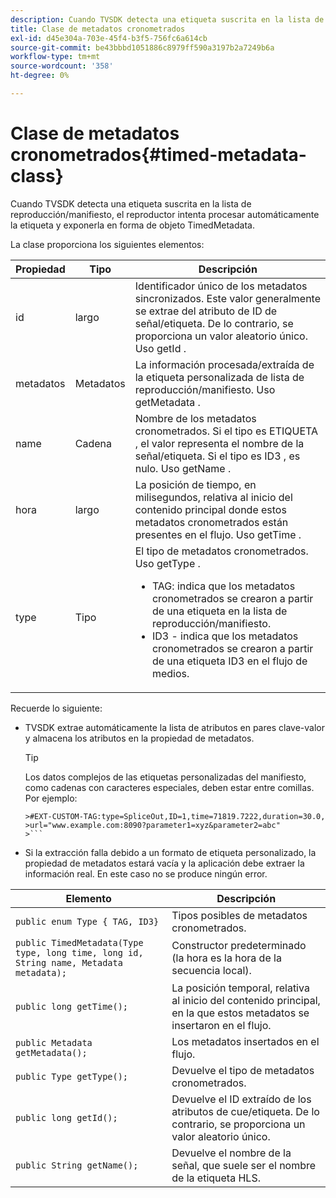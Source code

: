 ```yaml
---
description: Cuando TVSDK detecta una etiqueta suscrita en la lista de reproducción/manifiesto, el reproductor intenta procesar automáticamente la etiqueta y exponerla en forma de objeto TimedMetadata.
title: Clase de metadatos cronometrados
exl-id: d45e304a-703e-45f4-b3f5-756fc6a614cb
source-git-commit: be43bbbd1051886c8979ff590a3197b2a7249b6a
workflow-type: tm+mt
source-wordcount: '358'
ht-degree: 0%

---
```


# Clase de metadatos cronometrados{#timed-metadata-class}

Cuando TVSDK detecta una etiqueta suscrita en la lista de reproducción/manifiesto, el reproductor intenta procesar automáticamente la etiqueta y exponerla en forma de objeto TimedMetadata.

La clase proporciona los siguientes elementos:

<table id="table_FFC56AC5B1E04DA99C9309C0223ABA90"> 
 <thead> 
  <tr> 
   <th colname="col1" class="entry"> Propiedad </th> 
   <th colname="col02" class="entry"> Tipo </th> 
   <th colname="col2" class="entry"> Descripción </th> 
  </tr> 
 </thead>
 <tbody> 
  <tr> 
   <td colname="col1"> <span class="codeph"> id </span> </td> 
   <td colname="col02"> largo </td> 
   <td colname="col2"> Identificador único de los metadatos sincronizados. Este valor generalmente se extrae del atributo de ID de señal/etiqueta. De lo contrario, se proporciona un valor aleatorio único. Uso <span class="codeph"> getId </span>. </td> 
  </tr> 
  <tr> 
   <td colname="col1"> <span class="codeph"> metadatos </span> </td> 
   <td colname="col02"> Metadatos </td> 
   <td colname="col2"> La información procesada/extraída de la etiqueta personalizada de lista de reproducción/manifiesto. Uso <span class="codeph"> getMetadata </span>. </td> 
  </tr> 
  <tr> 
   <td colname="col1"> <span class="codeph"> name </span> </td> 
   <td colname="col02"> Cadena </td> 
   <td colname="col2"> Nombre de los metadatos cronometrados. Si el tipo es <span class="codeph"> ETIQUETA </span>, el valor representa el nombre de la señal/etiqueta. Si el tipo es <span class="codeph"> ID3 </span>, es nulo. Uso <span class="codeph"> getName </span>. </td> 
  </tr> 
  <tr> 
   <td colname="col1"> <span class="codeph"> hora </span> </td> 
   <td colname="col02"> largo </td> 
   <td colname="col2"> La posición de tiempo, en milisegundos, relativa al inicio del contenido principal donde estos metadatos cronometrados están presentes en el flujo. Uso <span class="codeph"> getTime </span>. </td> 
  </tr> 
  <tr> 
   <td colname="col1"> <span class="codeph"> type </span> </td> 
   <td colname="col02"> Tipo </td> 
   <td colname="col2"> El tipo de metadatos cronometrados. Uso <span class="codeph"> getType </span>. 
    <ul id="ul_70FBFB33E9F846D8B38592560CCE9560"> 
     <li id="li_739D30561BFB4D9B97DF212E4880BA2C">TAG: indica que los metadatos cronometrados se crearon a partir de una etiqueta en la lista de reproducción/manifiesto. </li> 
     <li id="li_E785E1DEF1CC4D9DBE7764E5D05EFAFC">ID3 - indica que los metadatos cronometrados se crearon a partir de una etiqueta ID3 en el flujo de medios. </li> 
    </ul> </td> 
  </tr> 
 </tbody> 
</table>

<!--<a id="section_737CC47997F74F80A3C5C6171ADE120E"></a>-->

Recuerde lo siguiente:

* TVSDK extrae automáticamente la lista de atributos en pares clave-valor y almacena los atributos en la propiedad de metadatos.

   >[!TIP]
   >
   >Los datos complejos de las etiquetas personalizadas del manifiesto, como cadenas con caracteres especiales, deben estar entre comillas. Por ejemplo:
   >
   >
   ```
   >#EXT-CUSTOM-TAG:type=SpliceOut,ID=1,time=71819.7222,duration=30.0, 
   >url="www.example.com:8090?parameter1=xyz&parameter2=abc"
   >```

* Si la extracción falla debido a un formato de etiqueta personalizado, la propiedad de metadatos estará vacía y la aplicación debe extraer la información real. En este caso no se produce ningún error.

| Elemento | Descripción |
|---|---|
| `public enum Type { TAG, ID3}` | Tipos posibles de metadatos cronometrados. |
| `public TimedMetadata(Type type, long time, long id, String name, Metadata metadata);` | Constructor predeterminado (la hora es la hora de la secuencia local). |
| `public long getTime();` | La posición temporal, relativa al inicio del contenido principal, en la que estos metadatos se insertaron en el flujo. |
| `public Metadata getMetadata();` | Los metadatos insertados en el flujo. |
| `public Type getType();` | Devuelve el tipo de metadatos cronometrados. |
| `public long getId();` | Devuelve el ID extraído de los atributos de cue/etiqueta. De lo contrario, se proporciona un valor aleatorio único. |
| `public String getName();` | Devuelve el nombre de la señal, que suele ser el nombre de la etiqueta HLS. |
